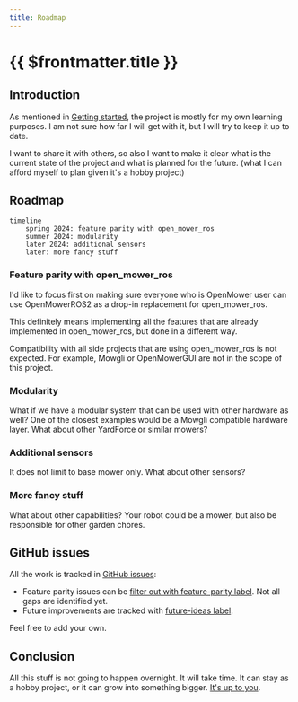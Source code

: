 ```yaml
---
title: Roadmap
---
```

# {{ $frontmatter.title }}

## Introduction

As mentioned in [Getting started](getting-started.md), the project is mostly for my own learning purposes. I am not sure how far I will get with it, but I will try to keep it up to date.

I want to share it with others, so also I want to make it clear what is the current state of the project and what is planned for the future. (what I can afford myself to plan given it's a hobby project)

## Roadmap

```mermaid
timeline
    spring 2024: feature parity with open_mower_ros
    summer 2024: modularity
    later 2024: additional sensors
    later: more fancy stuff
```

### Feature parity with open_mower_ros

I'd like to focus first on making sure everyone who is OpenMower user can use OpenMowerROS2 as a drop-in replacement for open_mower_ros.

This definitely means implementing all the features that are already implemented in open_mower_ros, but done in a different way.

Compatibility with all side projects that are using open_mower_ros is not expected. For example, Mowgli or OpenMowerGUI are not in the scope of this project.

### Modularity

What if we have a modular system that can be used with other hardware as well?
One of the closest examples would be a Mowgli compatible hardware layer. What about other YardForce or similar mowers?

### Additional sensors

It does not limit to base mower only. What about other sensors?

### More fancy stuff
What about other capabilities? Your robot could be a mower, but also be responsible for other garden chores.

## GitHub issues

All the work is tracked in [GitHub issues](https://github.com/jkaflik/OpenMowerROS2/issues):

- Feature parity issues can be [filter out with feature-parity label](https://github.com/jkaflik/OpenMowerROS2/issues?q=is%3Aopen+is%3Aissue+label%3Afeature-parity). Not all gaps are identified yet.
- Future improvements are tracked with [future-ideas label](https://github.com/jkaflik/OpenMowerROS2/issues?q=is%3Aopen+is%3Aissue+label%3Afuture-ideas).

Feel free to add your own.

## Conclusion

All this stuff is not going to happen overnight. It will take time. It can stay as a hobby project, or it can grow into something bigger. [It's up to you](contributing).